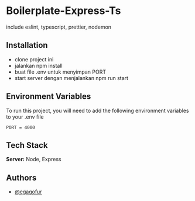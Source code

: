 # Boilerplate-Express-Ts
include eslint, typescript, prettier, nodemon

## Installation

- clone project ini
- jalankan npm install
- buat file .env untuk menyimpan PORT
- start server dengan menjalankan npm run start

## Environment Variables

To run this project, you will need to add the following environment variables to your .env file

`PORT = 4000`


## Tech Stack

**Server:** Node, Express


## Authors

- [@egagofur](https://www.github.com/egagofur)


